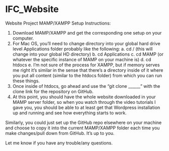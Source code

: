 # IFC_Website
Website Project MAMP/XAMPP Setup Instructions:

1)	Download MAMP/XAMPP and get the corresponding one setup on your computer. 
2)	For Mac OS, you’ll need to change directory into your global hard drive level Applications folder probably like the following:
a.	cd /       (this will change into your global HD directory)
b.	cd Applications
c.	cd MAMP (or whatever the specific instance of MAMP on your machine is)
d.	cd htdocs
e.	I’m not sure of the process for XAMPP, but if memory serves me right it’s similar in the sense that there’s a directory inside of it where you put all content (similar to the htdocs folder) from which you can run these things. 
3)	Once inside of htdocs, go ahead and use the “git clone ______” with the clone link for the repository on GitHub. 
4)	At this point, you should have the whole website downloaded in your MAMP server folder, so when you watch through the video tutorials I gave you, you should be able to at least get that Wordpress installation up and running and see how everything starts to work.

Similarly, you could just set up the GitHub repo elsewhere on your machine and choose to copy it into the current MAMP/XAMPP folder each time you make changes/pull down from GitHub. It’s up to you.

Let me know if you have any trouble/any questions. 

